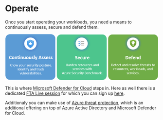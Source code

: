 # Operate

Once you start operating your workloads, you need a means to continuously assess, secure and defend them.

![Defender for Cloud synopsis](media/defender-for-cloud-synopsis.png)

This is where [Microsoft Defender for Cloud](https://docs.microsoft.com/en-us/azure/defender-for-cloud/defender-for-cloud-introduction) steps in. Here as well there is a dedicated [FTA Live session](https://github.com/Azure/FTALive-Sessions/blob/main/content/security/azure-security/AzureSecurityCenter.MD) for which you can sign up [here](https://fasttrack.azure.com/live/category/Security).

Additionaly you can make use of [Azure threat protection](https://docs.microsoft.com/en-us/azure/security/fundamentals/threat-detection), which is an additional offering on top of Azure Active Directory and Microsoft Defender for Cloud.